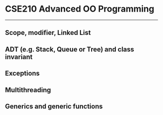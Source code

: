 # CSE210 Advanced OO Programming

---

## Scope, modifier, Linked List

## ADT (e.g. Stack, Queue or Tree) and class invariant

## Exceptions

## Multithreading

## Generics and generic functions
